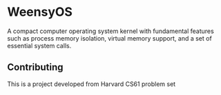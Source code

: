 # WeensyOS
A compact computer operating system kernel with fundamental features such as process memory isolation, virtual memory support, and a set of essential system calls.

## Contributing
This is a project developed from Harvard CS61 problem set
